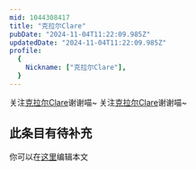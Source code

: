 ```yaml
---
mid: 1044308417
title: "克拉尔Clare"
pubDate: "2024-11-04T11:22:09.985Z"
updatedDate: "2024-11-04T11:22:09.985Z"
profile:
  {
    Nickname: ["克拉尔Clare"],
  }
---
```


关注[克拉尔Clare](https://space.bilibili.com/1044308417)谢谢喵~ 关注[克拉尔Clare](https://space.bilibili.com/1044308417)谢谢喵~

## 此条目有待补充
你可以在[这里](https://github.com/Yuhanawa/VTuber.ICU-Content/edit/master/v/克拉尔Clare/index.md)编辑本文
